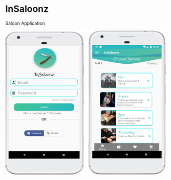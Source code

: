# InSaloonz
Saloon Application


<img width=" 250px" height="450px" src="https://github.com/logicgupta/InSaloonz/blob/master/image/login2.PNG">
<img width=" 250px" height="450px" src="https://github.com/logicgupta/InSaloonz/blob/master/image/4.PNG">
